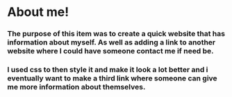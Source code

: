 # About me!
### The purpose of this item was to create a quick website that has information about myself. As well as adding a link to another website where I could have someone contact me if need be.

### I used css to then style it and make it look a lot better and i eventually want to make a third link where someone can give me more information about themselves.
